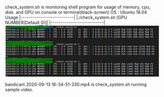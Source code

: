 check_system.sh is monitoring shell program for usage of memory, cpu, disk. and GPU on console or terminal(black-screen) 
OS : Ubuntu 18.04
Usage
|---------------------------|
|./check_system.sh [GPU NUMBER(Default 0)]|
|---------------------------|
![Running screen](./check_system_v0.1.PNG)

bandicam 2020-09-13 16-34-51-330.mp4 is check_system.sh running sample video.